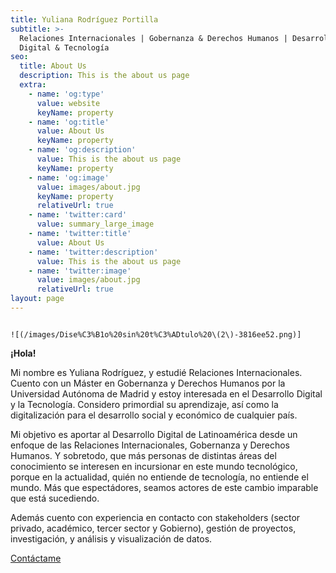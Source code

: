 ```yaml
---
title: Yuliana Rodríguez Portilla
subtitle: >-
  Relaciones Internacionales | Gobernanza & Derechos Humanos | Desarrollo
  Digital & Tecnología
seo:
  title: About Us
  description: This is the about us page
  extra:
    - name: 'og:type'
      value: website
      keyName: property
    - name: 'og:title'
      value: About Us
      keyName: property
    - name: 'og:description'
      value: This is the about us page
      keyName: property
    - name: 'og:image'
      value: images/about.jpg
      keyName: property
      relativeUrl: true
    - name: 'twitter:card'
      value: summary_large_image
    - name: 'twitter:title'
      value: About Us
    - name: 'twitter:description'
      value: This is the about us page
    - name: 'twitter:image'
      value: images/about.jpg
      relativeUrl: true
layout: page
---
```

                                                                                 ![(/images/Dise%C3%B1o%20sin%20t%C3%ADtulo%20\(2\)-3816ee52.png)]

**¡Hola!**

Mi nombre es Yuliana Rodríguez, y estudié Relaciones Internacionales. Cuento con un Máster en Gobernanza y Derechos Humanos por la Universidad Autónoma de Madrid y estoy interesada en el Desarrollo Digital y la Tecnología. Considero primordial su aprendizaje, así como la digitalización para el desarrollo social y económico de cualquier país.

Mi objetivo es aportar al Desarrollo Digital de Latinoamérica desde un enfoque de las Relaciones Internacionales, Gobernanza y Derechos Humanos. Y sobretodo, que más personas de distintas áreas del conocimiento se interesen en incursionar en este mundo tecnológico, porque en la actualidad, quién no entiende de tecnología, no entiende el mundo. Más que espectádores, seamos actores de este cambio imparable que está sucediendo.

Además cuento con experiencia en contacto con stakeholders (sector privado, académico, tercer sector y Gobierno), gestión de proyectos, investigación, y análisis y visualización de datos.

[Contáctame](https://www.linkedin.com/in/yulianarodriguezportilla/)
